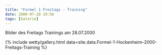 ```yaml
---
title: "Formel 1 Freitags - Training"
date: 2000-07-28 19:56
tags: [Galerie]
---
```

Bilder des Freitags Trainings am 28.07.2000

<!--more-->

{% include wetty/gallery.html data=site.data.Formel-1-Hockenheim-2000-Freitags-Training %}
